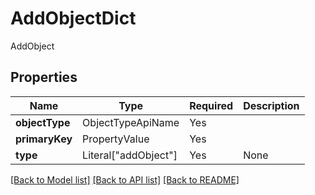 # AddObjectDict

AddObject

## Properties
| Name | Type | Required | Description |
| ------------ | ------------- | ------------- | ------------- |
**objectType** | ObjectTypeApiName | Yes |  |
**primaryKey** | PropertyValue | Yes |  |
**type** | Literal["addObject"] | Yes | None |


[[Back to Model list]](../../README.md#documentation-for-models) [[Back to API list]](../../README.md#documentation-for-api-endpoints) [[Back to README]](../../README.md)
